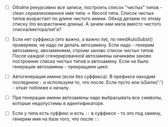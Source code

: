 
- [ ] Обойти рекурсивно все записи, построить список "чистых" типов - clean сериализованное имя типа -> Record типа.
      Список чистых типов возрастает по длине чистого имени.
      Обход делаем по этому списку (по возрастанию длины).
      А зачем нам мапа вместо чистого списка/вектора/set'а?

- [ ] Если нет суффикса (это важно, а важно ли), по needAutoSubst() проверяем, не надо ли делать автозамену.
      Если надо - генерим автозамену, авозаменяем, строим заново список чистых типов.
      После каждой сгенерированной автозамены начинаем заново построение списка чистых типов и автозамену.
      Если не было генерации автозамены - прекращаем цикл.

- [ ] Автогенерация имени (если без суффикса). В префиксе находим последнюю `:` и используем то, что после.
      Если пусто или isSame(':') - откат поближе к началу.

- [ ] При генерации имени автозамены надо выбрасывать все символы, которые недопустимы в идентификаторе.

- [ ] Если у типа есть суффикс и есть `::` в суффиксе - то это под замену, генерим имя на базе того, что после `::`
